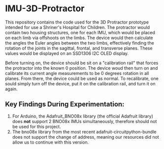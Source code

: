 # IMU-3D-Protractor
This repository contains the code used for the 3D Protractor prototype intended for use a Shriner's Hospital for Children. The protractor would contain two housing structures, one for each IMU, which would be placed on each limb via offshoots on the limbs. The device would then calculate the angles the Euler angles between the two limbs, effectively finding the rotation of the joints in the sagittal, frontal, and transverse planes. These values would be displayed on an SSD1306 I2C OLED display.

Before turning on, the device should be sit on a "calibration rail" that forces the protractor into the known 0 position. The device woud then turn on and calibrate its current angle measurements to be 0 degrees rotation in all planes. From there, the device could be used as normal. To recalibrate, one sould simply turn off the device, put it on the calibration rail, and turn it on again.

## Key Findings During Experimentation:
1. For Arduino, the Adafruit_BNO08x library (the official Adafruit library) does **not** support 2 BNO08x IMUs simultaneously, therefore should not be used for this project.
2. The bno08x library from the most recent adafruit-circuitpython-bundle does not support the change of address, meaning our resources did not allow us to continue with this version.



